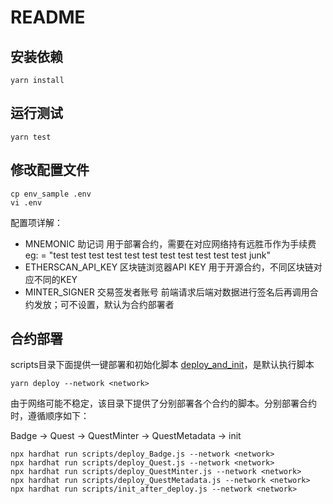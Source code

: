 # README

## 安装依赖
```
yarn install
```

## 运行测试
```
yarn test
```

## 修改配置文件
```
cp env_sample .env
vi .env
```
配置项详解：
- MNEMONIC 助记词
    用于部署合约，需要在对应网络持有远胜币作为手续费
    eg:  = "test test test test test test test test test test test junk"
- ETHERSCAN_API_KEY 区块链浏览器API KEY
    用于开源合约，不同区块链对应不同的KEY
- MINTER_SIGNER 交易签发者账号
    前端请求后端对数据进行签名后再调用合约发放；可不设置，默认为合约部署者

## 合约部署
scripts目录下面提供一键部署和初始化脚本 [deploy_and_init](./scripts/deploy_and_init)，是默认执行脚本
```
yarn deploy --network <network>
```

由于网络可能不稳定，该目录下提供了分别部署各个合约的脚本。分别部署合约时，遵循顺序如下：

Badge -> Quest -> QuestMinter -> QuestMetadata -> init
```
npx hardhat run scripts/deploy_Badge.js --network <network>
npx hardhat run scripts/deploy_Quest.js --network <network>
npx hardhat run scripts/deploy_QuestMinter.js --network <network>
npx hardhat run scripts/deploy_QuestMetadata.js --network <network>
npx hardhat run scripts/init_after_deploy.js --network <network>
```